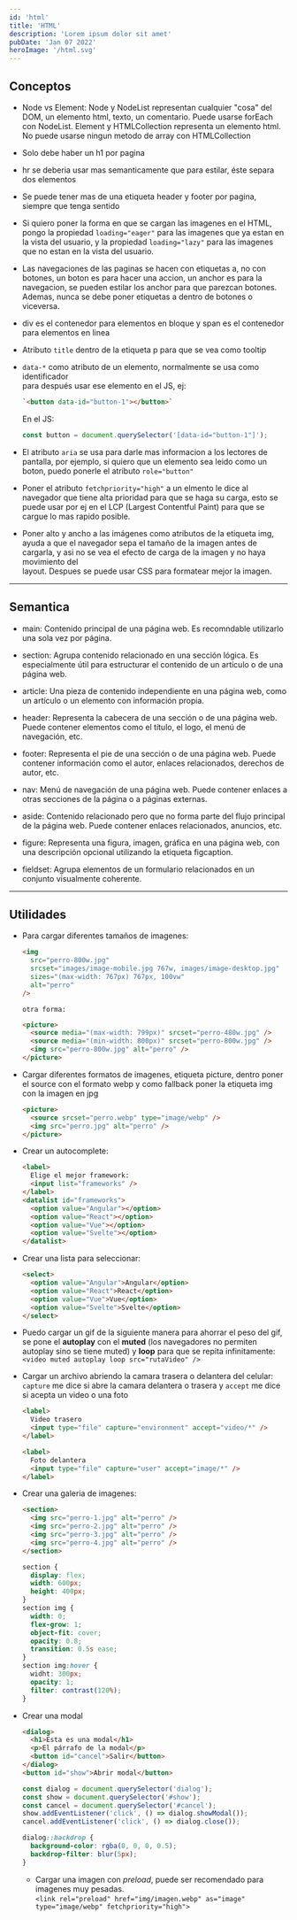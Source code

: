 ```yaml
---
id: 'html'
title: 'HTML'
description: 'Lorem ipsum dolor sit amet'
pubDate: 'Jan 07 2022'
heroImage: '/html.svg'
---
```


## Conceptos

- Node vs Element:
  Node y NodeList representan cualquier "cosa" del DOM, un elemento html,
  texto, un comentario. Puede usarse forEach con NodeList.
  Element y HTMLCollection representa un elemento html. No puede usarse
  ningun metodo de array con HTMLCollection

- Solo debe haber un h1 por pagina

- hr se deberia usar mas semanticamente que para estilar, éste separa
  dos elementos

- Se puede tener mas de una etiqueta header y footer por pagina,
  siempre que tenga sentido

- Si quiero poner la forma en que se cargan las imagenes en el HTML, pongo la
  propiedad `loading="eager"` para las imagenes que ya estan en la vista del
  usuario, y la propiedad `loading="lazy"` para las imagenes que no estan en la vista del usuario.

- Las navegaciones de las paginas se hacen con etiquetas a, no con botones,
  un boton es para hacer una accion, un anchor es para la navegacion, se pueden
  estilar los anchor para que parezcan botones.  
  Ademas, nunca se debe poner etiquetas a dentro de botones o viceversa.

- div es el contenedor para elementos en bloque y span es el contenedor
  para elementos en linea

- Atributo `title` dentro de la etiqueta p para que se vea como tooltip

- `data-*` como atributo de un elemento, normalmente se usa como identificador  
  para después usar ese elemento en el JS, ej:

  ```html
  `<button data-id="button-1"></button>`
  ```

  En el JS:

  ```js
  const button = document.querySelector('[data-id="button-1"]');
  ```

- El atributo `aria` se usa para darle mas informacion a los lectores de
  pantalla, por ejemplo, si quiero que un elemento sea leido como un boton,
  puedo ponerle el atributo `role="button"`

- Poner el atributo `fetchpriority="high"` a un elmento le dice al navegador
  que tiene alta prioridad para que se haga su carga, esto se puede usar por ej
  en el LCP (Largest Contentful Paint) para que se cargue lo mas rapido posible.

- Poner alto y ancho a las imágenes como atributos de la etiqueta img,
  ayuda a que el navegador sepa el tamaño de la imagen antes de cargarla,
  y asi no se vea el efecto de carga de la imagen y no haya movimiento del  
  layout. Despues se puede usar CSS para formatear mejor la imagen.

---

## Semantica

- main: Contenido principal de una página web. Es recomndable utilizarlo una
  sola vez por página.

- section: Agrupa contenido relacionado en una sección lógica. Es especialmente
  útil para estructurar el contenido de un artículo o de una página web.

- article: Una pieza de contenido independiente en una página web, como un artículo
  o un elemento con información propia.

- header: Representa la cabecera de una sección o de una página web. Puede contener
  elementos como el título, el logo, el menú de navegación, etc.

- footer: Representa el pie de una sección o de una página web. Puede contener
  información como el autor, enlaces relacionados, derechos de autor, etc.

- nav: Menú de navegación de una página web. Puede contener enlaces a otras
  secciones de la página o a páginas externas.

- aside: Contenido relacionado pero que no forma parte del flujo principal de la
  página web. Puede contener enlaces relacionados, anuncios, etc.

- figure: Representa una figura, imagen, gráfica en una página web, con una
  descripción opcional utilizando la etiqueta figcaption.

- fieldset: Agrupa elementos de un formulario relacionados en un conjunto
  visualmente coherente.

---

## Utilidades

- Para cargar diferentes tamaños de imagenes:

  ```html
  <img
    src="perro-800w.jpg"
    srcset="images/image-mobile.jpg 767w, images/image-desktop.jpg"
    sizes="(max-width: 767px) 767px, 100vw"
    alt="perro"
  />
  ```

      otra forma:

  ```html
  <picture>
    <source media="(max-width: 799px)" srcset="perro-480w.jpg" />
    <source media="(min-width: 800px)" srcset="perro-800w.jpg" />
    <img src="perro-800w.jpg" alt="perro" />
  </picture>
  ```

- Cargar diferentes formatos de imagenes, etiqueta picture, dentro poner el source
  con el formato webp y como fallback poner la etiqueta img con la imagen en jpg

  ```html
  <picture>
    <source srcset="perro.webp" type="image/webp" />
    <img src="perro.jpg" alt="perro" />
  </picture>
  ```

- Crear un autocomplete:

  ```html
  <label>
    Elige el mejor framework:
    <input list="frameworks" />
  </label>
  <datalist id="frameworks">
    <option value="Angular"></option>
    <option value="React"></option>
    <option value="Vue"></option>
    <option value="Svelte"></option>
  </datalist>
  ```

- Crear una lista para seleccionar:

  ```html
  <select>
    <option value="Angular">Angular</option>
    <option value="React">React</option>
    <option value="Vue">Vue</option>
    <option value="Svelte">Svelte</option>
  </select>
  ```

- Puedo cargar un gif de la siguiente manera para ahorrar el peso del gif,
  se pone el **autoplay** con el **muted** (los navegadores no permiten autoplay sino se tiene muted) y **loop** para que se repita infinitamente:  
  `<video muted autoplay loop src="rutaVideo" />`

- Cargar un archivo abriendo la camara trasera o delantera del celular:  
  `capture` me dice si abre la camara delantera o trasera y `accept` me dice
  si acepta un video o una foto

  ```html
  <label>
    Video trasero
    <input type="file" capture="environment" accept="video/*" />
  </label>

  <label>
    Foto delantera
    <input type="file" capture="user" accept="image/*" />
  </label>
  ```

- Crear una galeria de imagenes:

  ```html
  <section>
    <img src="perro-1.jpg" alt="perro" />
    <img src="perro-2.jpg" alt="perro" />
    <img src="perro-3.jpg" alt="perro" />
    <img src="perro-4.jpg" alt="perro" />
  </section>
  ```

  ```css
  section {
    display: flex;
    width: 600px;
    height: 400px;
  }
  section img {
    width: 0;
    flex-grow: 1;
    object-fit: cover;
    opacity: 0.8;
    transition: 0.5s ease;
  }
  section img:hover {
    widht: 300px;
    opacity: 1;
    filter: contrast(120%);
  }
  ```

- Crear una modal

  ```html
  <dialog>
    <h1>Esta es una modal</h1>
    <p>El párrafo de la modal</p>
    <button id="cancel">Salir</button>
  </dialog>
  <button id="show">Abrir modal</button>
  ```

  ```js
  const dialog = document.querySelector('dialog');
  const show = document.querySelector('#show');
  const cancel = document.querySelector('#cancel');
  show.addEventListener('click', () => dialog.showModal());
  cancel.addEventListener('click', () => dialog.close());
  ```

  ```css
  dialog::backdrop {
    background-color: rgba(0, 0, 0, 0.5);
    backdrop-filter: blur(5px);
  }
  ```

  - Cargar una imagen con _preload_, puede ser recomendado para imagenes muy pesadas.  
    `<link rel="preload" href="img/imagen.webp" as="image" type="image/webp" fetchpriority="high">`
